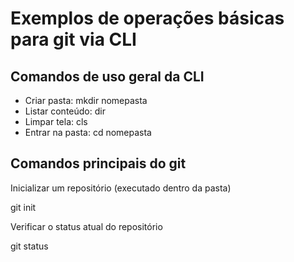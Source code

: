 # Exemplos de operações básicas para git via CLI

## Comandos de uso geral da CLI

- Criar pasta: mkdir nomepasta
- Listar conteúdo: dir
- Limpar tela: cls
- Entrar na pasta: cd nomepasta

## Comandos principais do git

 Inicializar um repositório (executado dentro da pasta)

 git init

 Verificar o status atual do repositório

 git status
